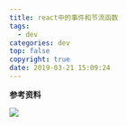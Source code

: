 ```yaml
---
title: react中的事件和节流函数
tags:
  - dev
categories: dev
top: false
copyright: true
date: 2019-03-21 15:09:24
---
```


<!--more-->

**参考资料**
[]()

![](http://static.zhyjor.com/wexin.png)
